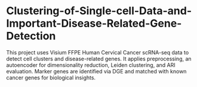 # Clustering-of-Single-cell-Data-and-Important-Disease-Related-Gene-Detection
This project uses Visium FFPE Human Cervical Cancer scRNA-seq data to detect cell clusters and disease-related genes. It applies preprocessing, an autoencoder for dimensionality reduction, Leiden clustering, and ARI evaluation. Marker genes are identified via DGE and matched with known cancer genes for biological insights.

